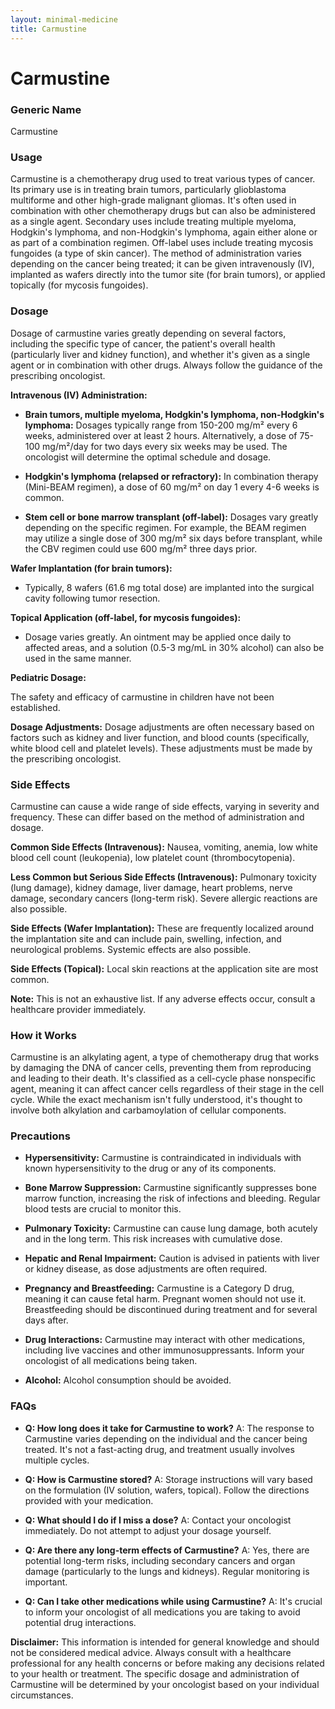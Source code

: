 ```yaml
---
layout: minimal-medicine
title: Carmustine
---
```


# Carmustine
### Generic Name
Carmustine

### Usage
Carmustine is a chemotherapy drug used to treat various types of cancer.  Its primary use is in treating brain tumors, particularly glioblastoma multiforme and other high-grade malignant gliomas.  It's often used in combination with other chemotherapy drugs but can also be administered as a single agent.  Secondary uses include treating multiple myeloma, Hodgkin's lymphoma, and non-Hodgkin's lymphoma, again either alone or as part of a combination regimen.  Off-label uses include treating mycosis fungoides (a type of skin cancer). The method of administration varies depending on the cancer being treated; it can be given intravenously (IV), implanted as wafers directly into the tumor site (for brain tumors), or applied topically (for mycosis fungoides).


### Dosage

Dosage of carmustine varies greatly depending on several factors, including the specific type of cancer, the patient's overall health (particularly liver and kidney function), and whether it's given as a single agent or in combination with other drugs.  Always follow the guidance of the prescribing oncologist.

**Intravenous (IV) Administration:**

* **Brain tumors, multiple myeloma, Hodgkin's lymphoma, non-Hodgkin's lymphoma:** Dosages typically range from 150-200 mg/m² every 6 weeks, administered over at least 2 hours. Alternatively, a dose of 75-100 mg/m²/day for two days every six weeks may be used.  The oncologist will determine the optimal schedule and dosage.

* **Hodgkin's lymphoma (relapsed or refractory):**  In combination therapy (Mini-BEAM regimen), a dose of 60 mg/m² on day 1 every 4-6 weeks is common.

* **Stem cell or bone marrow transplant (off-label):** Dosages vary greatly depending on the specific regimen.  For example, the BEAM regimen may utilize a single dose of 300 mg/m² six days before transplant, while the CBV regimen could use 600 mg/m² three days prior.

**Wafer Implantation (for brain tumors):**

* Typically, 8 wafers (61.6 mg total dose) are implanted into the surgical cavity following tumor resection.

**Topical Application (off-label, for mycosis fungoides):**

* Dosage varies greatly.  An ointment may be applied once daily to affected areas, and a solution (0.5-3 mg/mL in 30% alcohol) can also be used in the same manner.


**Pediatric Dosage:**

The safety and efficacy of carmustine in children have not been established.


**Dosage Adjustments:**  Dosage adjustments are often necessary based on factors such as kidney and liver function, and blood counts (specifically, white blood cell and platelet levels).  These adjustments must be made by the prescribing oncologist.


### Side Effects

Carmustine can cause a wide range of side effects, varying in severity and frequency.  These can differ based on the method of administration and dosage.

**Common Side Effects (Intravenous):**  Nausea, vomiting, anemia, low white blood cell count (leukopenia), low platelet count (thrombocytopenia).

**Less Common but Serious Side Effects (Intravenous):**  Pulmonary toxicity (lung damage), kidney damage, liver damage, heart problems, nerve damage, secondary cancers (long-term risk).  Severe allergic reactions are also possible.

**Side Effects (Wafer Implantation):**  These are frequently localized around the implantation site and can include pain, swelling, infection, and neurological problems.  Systemic effects are also possible.

**Side Effects (Topical):**  Local skin reactions at the application site are most common.

**Note:** This is not an exhaustive list.  If any adverse effects occur, consult a healthcare provider immediately.


### How it Works

Carmustine is an alkylating agent, a type of chemotherapy drug that works by damaging the DNA of cancer cells, preventing them from reproducing and leading to their death.  It's classified as a cell-cycle phase nonspecific agent, meaning it can affect cancer cells regardless of their stage in the cell cycle. While the exact mechanism isn't fully understood, it's thought to involve both alkylation and carbamoylation of cellular components.


### Precautions

* **Hypersensitivity:** Carmustine is contraindicated in individuals with known hypersensitivity to the drug or any of its components.

* **Bone Marrow Suppression:**  Carmustine significantly suppresses bone marrow function, increasing the risk of infections and bleeding.  Regular blood tests are crucial to monitor this.

* **Pulmonary Toxicity:**  Carmustine can cause lung damage, both acutely and in the long term.  This risk increases with cumulative dose.

* **Hepatic and Renal Impairment:**  Caution is advised in patients with liver or kidney disease, as dose adjustments are often required.

* **Pregnancy and Breastfeeding:**  Carmustine is a Category D drug, meaning it can cause fetal harm.  Pregnant women should not use it.  Breastfeeding should be discontinued during treatment and for several days after.

* **Drug Interactions:** Carmustine may interact with other medications, including live vaccines and other immunosuppressants.  Inform your oncologist of all medications being taken.

* **Alcohol:**  Alcohol consumption should be avoided.


### FAQs

* **Q: How long does it take for Carmustine to work?**  A: The response to Carmustine varies depending on the individual and the cancer being treated.  It's not a fast-acting drug, and treatment usually involves multiple cycles.

* **Q: How is Carmustine stored?** A: Storage instructions will vary based on the formulation (IV solution, wafers, topical). Follow the directions provided with your medication.

* **Q: What should I do if I miss a dose?** A: Contact your oncologist immediately.  Do not attempt to adjust your dosage yourself.

* **Q: Are there any long-term effects of Carmustine?** A:  Yes, there are potential long-term risks, including secondary cancers and organ damage (particularly to the lungs and kidneys). Regular monitoring is important.

* **Q: Can I take other medications while using Carmustine?**  A:  It's crucial to inform your oncologist of all medications you are taking to avoid potential drug interactions.

**Disclaimer:** This information is intended for general knowledge and should not be considered medical advice.  Always consult with a healthcare professional for any health concerns or before making any decisions related to your health or treatment.  The specific dosage and administration of Carmustine will be determined by your oncologist based on your individual circumstances.
